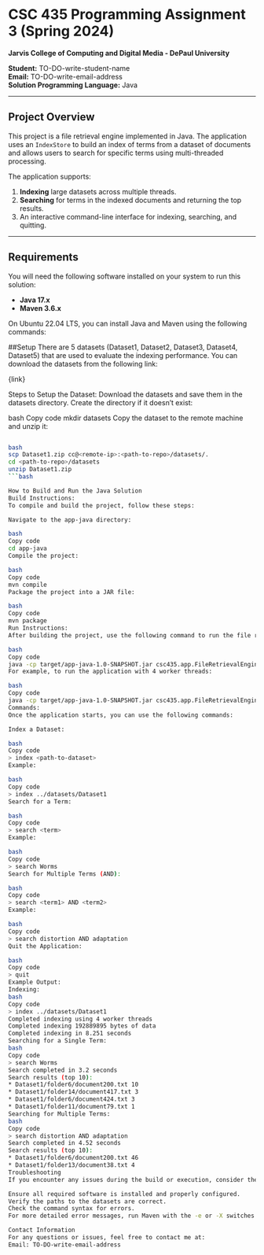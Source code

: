 # CSC 435 Programming Assignment 3 (Spring 2024)

**Jarvis College of Computing and Digital Media - DePaul University**

**Student:** TO-DO-write-student-name  
**Email:** TO-DO-write-email-address  
**Solution Programming Language:** Java  

---

## Project Overview

This project is a file retrieval engine implemented in Java. The application uses an `IndexStore` to build an index of terms from a dataset of documents and allows users to search for specific terms using multi-threaded processing. 

The application supports:
1. **Indexing** large datasets across multiple threads.
2. **Searching** for terms in the indexed documents and returning the top results.
3. An interactive command-line interface for indexing, searching, and quitting.

---

## Requirements

You will need the following software installed on your system to run this solution:

- **Java 17.x**  
- **Maven 3.6.x**

On Ubuntu 22.04 LTS, you can install Java and Maven using the following commands:



##Setup
There are 5 datasets (Dataset1, Dataset2, Dataset3, Dataset4, Dataset5) that are used to evaluate the indexing performance. You can download the datasets from the following link:

{link}

Steps to Setup the Dataset:
Download the datasets and save them in the datasets directory. Create the directory if it doesn’t exist:

bash
Copy code
mkdir datasets
Copy the dataset to the remote machine and unzip it:
```bash

bash
scp Dataset1.zip cc@<remote-ip>:<path-to-repo>/datasets/.
cd <path-to-repo>/datasets
unzip Dataset1.zip
```bash

How to Build and Run the Java Solution
Build Instructions:
To compile and build the project, follow these steps:

Navigate to the app-java directory:

bash
Copy code
cd app-java
Compile the project:

bash
Copy code
mvn compile
Package the project into a JAR file:

bash
Copy code
mvn package
Run Instructions:
After building the project, use the following command to run the file retrieval engine:

bash
Copy code
java -cp target/app-java-1.0-SNAPSHOT.jar csc435.app.FileRetrievalEngine <number of worker threads>
For example, to run the application with 4 worker threads:

bash
Copy code
java -cp target/app-java-1.0-SNAPSHOT.jar csc435.app.FileRetrievalEngine 4
Commands:
Once the application starts, you can use the following commands:

Index a Dataset:

bash
Copy code
> index <path-to-dataset>
Example:

bash
Copy code
> index ../datasets/Dataset1
Search for a Term:

bash
Copy code
> search <term>
Example:

bash
Copy code
> search Worms
Search for Multiple Terms (AND):

bash
Copy code
> search <term1> AND <term2>
Example:

bash
Copy code
> search distortion AND adaptation
Quit the Application:

bash
Copy code
> quit
Example Output:
Indexing:
bash
Copy code
> index ../datasets/Dataset1
Completed indexing using 4 worker threads
Completed indexing 192889895 bytes of data
Completed indexing in 8.251 seconds
Searching for a Single Term:
bash
Copy code
> search Worms
Search completed in 3.2 seconds
Search results (top 10):
* Dataset1/folder6/document200.txt 10
* Dataset1/folder14/document417.txt 3
* Dataset1/folder6/document424.txt 3
* Dataset1/folder11/document79.txt 1
Searching for Multiple Terms:
bash
Copy code
> search distortion AND adaptation
Search completed in 4.52 seconds
Search results (top 10):
* Dataset1/folder6/document200.txt 46
* Dataset1/folder13/document38.txt 4
Troubleshooting
If you encounter any issues during the build or execution, consider the following:

Ensure all required software is installed and properly configured.
Verify the paths to the datasets are correct.
Check the command syntax for errors.
For more detailed error messages, run Maven with the -e or -X switches for debugging.

Contact Information
For any questions or issues, feel free to contact me at:
Email: TO-DO-write-email-address
